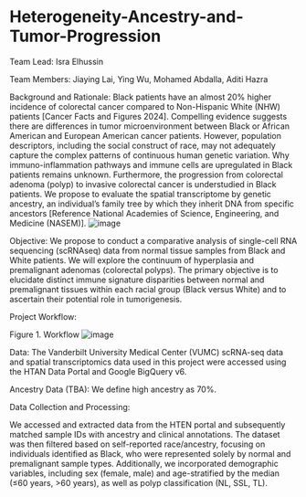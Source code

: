 # Heterogeneity-Ancestry-and-Tumor-Progression
Team Lead: Isra Elhussin

Team Members: Jiaying Lai, Ying Wu, Mohamed Abdalla, Aditi Hazra

Background and Rationale:
Black patients have an almost 20% higher incidence of colorectal cancer compared to Non-Hispanic White (NHW) patients [Cancer Facts and Figures 2024]. Compelling evidence suggests there are differences in tumor microenvironment between Black or African American and European American cancer patients. However, population descriptors, including the social construct of race, may not adequately capture the complex patterns of continuous human genetic variation. Why immuno-inflammation pathways and immune cells are upregulated in Black patients remains unknown. Furthermore, the progression from colorectal adenoma (polyp) to invasive colorectal cancer is understudied in Black patients. We propose to evaluate the spatial transcriptome by genetic ancestry, an individual’s family tree by which they inherit DNA from specific ancestors [Reference National Academies of Science, Engineering, and Medicine (NASEM)]. 
![image](https://github.com/user-attachments/assets/d7e7f0b4-d6bc-4a73-bf41-dfa5d9052b9d)

Objective: 
We propose to conduct a comparative analysis of single-cell RNA sequencing (scRNAseq) data from normal tissue samples from Black and White patients. We will explore the continuum of hyperplasia and premalignant adenomas (colorectal polyps). The primary objective is to elucidate distinct immune signature disparities between normal and premalignant tissues within each racial group (Black versus White) and to ascertain their potential role in tumorigenesis.

Project Workflow:

Figure 1.  Workflow
![image](https://github.com/user-attachments/assets/23678e30-6083-4564-856e-37fc3daca475)


Data:
The Vanderbilt University Medical Center (VUMC) scRNA-seq data and spatial transcriptomics data used in this project were accessed using the HTAN Data Portal and Google BigQuery v6.

Ancestry Data (TBA):
We define high ancestry as 70%.

Data Collection and Processing:

We accessed and extracted data from the HTEN portal and subsequently matched sample IDs with ancestry and clinical annotations. The dataset was then filtered based on self-reported race/ancestry, focusing on individuals identified as Black, who were represented solely by normal and premalignant sample types. Additionally, we incorporated demographic variables, including sex (female, male) and age-stratified by the median (≤60 years, >60 years), as well as polyp classification (NL, SSL, TL).
